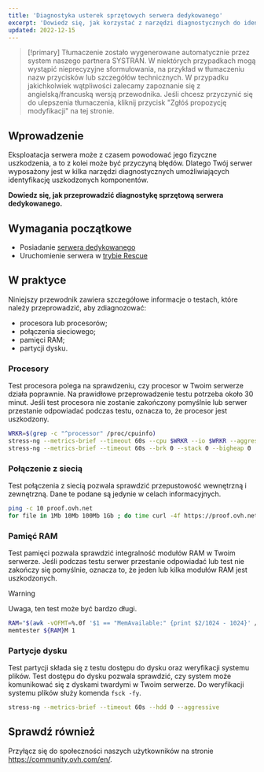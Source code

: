 ```yaml
---
title: 'Diagnostyka usterek sprzętowych serwera dedykowanego'
excerpt: 'Dowiedz się, jak korzystać z narzędzi diagnostycznych do identyfikacji usterek sprzętowych na Twoim serwerze'
updated: 2022-12-15
---
```


> [!primary]
> Tłumaczenie zostało wygenerowane automatycznie przez system naszego partnera SYSTRAN. W niektórych przypadkach mogą wystąpić nieprecyzyjne sformułowania, na przykład w tłumaczeniu nazw przycisków lub szczegółów technicznych. W przypadku jakichkolwiek wątpliwości zalecamy zapoznanie się z angielską/francuską wersją przewodnika. Jeśli chcesz przyczynić się do ulepszenia tłumaczenia, kliknij przycisk "Zgłóś propozycję modyfikacji" na tej stronie.
>

## Wprowadzenie

Eksploatacja serwera może z czasem powodować jego fizyczne uszkodzenia, a to z kolei może być przyczyną błędów. Dlatego Twój serwer wyposażony jest w kilka narzędzi diagnostycznych umożliwiających identyfikację uszkodzonych komponentów.

**Dowiedz się, jak przeprowadzić diagnostykę sprzętową serwera dedykowanego.**

## Wymagania początkowe

- Posiadanie [serwera dedykowanego](https://www.ovhcloud.com/pl/bare-metal/)
- Uruchomienie serwera w [trybie Rescue](rescue_mode1.)

## W praktyce

Niniejszy przewodnik zawiera szczegółowe informacje o testach, które należy przeprowadzić, aby zdiagnozować:

- procesora lub procesorów;
- połączenia sieciowego;
- pamięci RAM;
- partycji dysku.

### Procesory

Test procesora polega na sprawdzeniu, czy procesor w Twoim serwerze działa poprawnie. Na prawidłowe przeprowadzenie testu potrzeba około 30 minut.  Jeśli test procesora nie zostanie zakończony pomyślnie lub serwer przestanie odpowiadać podczas testu, oznacza to, że procesor jest uszkodzony.

```bash
WRKR=$(grep -c "^processor" /proc/cpuinfo)
stress-ng --metrics-brief --timeout 60s --cpu $WRKR --io $WRKR --aggressive --ignite-cpu --maximize --pathological
stress-ng --metrics-brief --timeout 60s --brk 0 --stack 0 --bigheap 0 
```

### Połączenie z siecią

Test połączenia z siecią pozwala sprawdzić przepustowość wewnętrzną i zewnętrzną. Dane te podane są jedynie w celach informacyjnych.

```bash
ping -c 10 proof.ovh.net
for file in 1Mb 10Mb 100Mb 1Gb ; do time curl -4f https://proof.ovh.net/files/${file}.dat -o /dev/null; done
```

### Pamięć RAM

Test pamięci pozwala sprawdzić integralność modułów RAM w Twoim serwerze. Jeśli podczas testu serwer przestanie odpowiadać lub test nie zakończy się pomyślnie, oznacza to, że jeden lub kilka modułów RAM jest uszkodzonych.

> [!warning]
> Uwaga, ten test może być bardzo długi.

```bash
RAM="$(awk -vOFMT=%.0f '$1 == "MemAvailable:" {print $2/1024 - 1024}' /proc/meminfo)"
memtester ${RAM}M 1
```

### Partycje dysku

Test partycji składa się z testu dostępu do dysku oraz weryfikacji systemu plików. Test dostępu do dysku pozwala sprawdzić, czy system może komunikować się z dyskami twardymi w Twoim serwerze. Do weryfikacji systemu plików służy komenda `fsck -fy`.

```bash
stress-ng --metrics-brief --timeout 60s --hdd 0 --aggressive
```

## Sprawdź również

Przyłącz się do społeczności naszych użytkowników na stronie <https://community.ovh.com/en/>.
